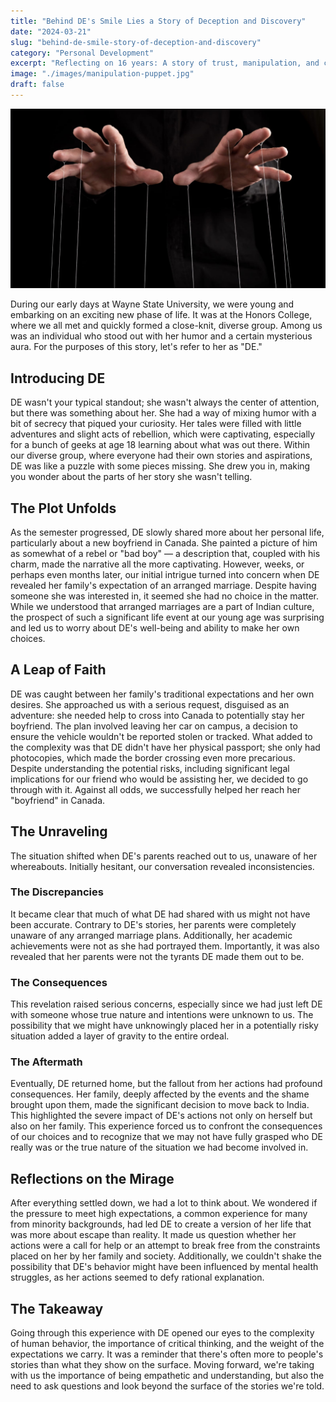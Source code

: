 ```yaml
---
title: "Behind DE's Smile Lies a Story of Deception and Discovery"
date: "2024-03-21"
slug: "behind-de-smile-story-of-deception-and-discovery"
category: "Personal Development"
excerpt: "Reflecting on 16 years: A story of trust, manipulation, and cultural complexities, as lived by a group of friends at Wayne State University."
image: "./images/manipulation-puppet.jpg"
draft: false
---
```


![Manipulation using puppets](./images/manipulation-puppet.jpg) 

<div class="prose prose-lg max-w-none mt-12">

During our early days at Wayne State University, we were young and embarking on an exciting new phase of life. It was at the Honors College, where we all met and quickly formed a close-knit, diverse group. Among us was an individual who stood out with her humor and a certain mysterious aura. For the purposes of this story, let's refer to her as "DE."

## Introducing DE

DE wasn't your typical standout; she wasn't always the center of attention, but there was something about her. She had a way of mixing humor with a bit of secrecy that piqued your curiosity. Her tales were filled with little adventures and slight acts of rebellion, which were captivating, especially for a bunch of geeks at age 18 learning about what was out there. Within our diverse group, where everyone had their own stories and aspirations, DE was like a puzzle with some pieces missing. She drew you in, making you wonder about the parts of her story she wasn't telling.

## The Plot Unfolds

As the semester progressed, DE slowly shared more about her personal life, particularly about a new boyfriend in Canada. She painted a picture of him as somewhat of a rebel or "bad boy" — a description that, coupled with his  charm, made the narrative all the more captivating. However, weeks, or perhaps even months later, our initial intrigue turned into concern when DE revealed her family's expectation of an arranged marriage. Despite having someone she was interested in, it seemed she had no choice in the matter. While we understood that arranged marriages are a part of Indian culture, the prospect of such a significant life event at our young age was surprising and led us to worry about DE's well-being and ability to make her own choices.

## A Leap of Faith

DE was caught between her family's traditional expectations and her own desires. She approached us with a serious request, disguised as an adventure: she needed help to cross into Canada to potentially stay her boyfriend. The plan involved leaving her car on campus, a decision to ensure the vehicle wouldn't be reported stolen or tracked. What added to the complexity was that DE didn't have her physical passport; she only had photocopies, which made the border crossing even more precarious.  Despite understanding the potential risks, including significant legal implications for our friend who would be assisting her, we decided to go through with it. Against all odds, we successfully helped her reach her "boyfriend" in Canada.

## The Unraveling

The situation shifted when DE's parents reached out to us, unaware of her whereabouts. Initially hesitant, our conversation revealed inconsistencies.

### The Discrepancies

It became clear that much of what DE had shared with us might not have been accurate. Contrary to DE's stories, her parents were completely unaware of any arranged marriage plans. Additionally, her academic achievements were not as she had portrayed them. Importantly, it was also revealed that her parents were not the tyrants DE made them out to be.

### The Consequences

This revelation raised serious concerns, especially since we had just left DE with someone whose true nature and intentions were unknown to us. The possibility that we might have unknowingly placed her in a potentially risky situation added a layer of gravity to the entire ordeal.

### The Aftermath

Eventually, DE returned home, but the fallout from her actions had profound consequences. Her family, deeply affected by the events and the shame brought upon them, made the significant decision to move back to India. This highlighted the severe impact of DE's actions not only on herself but also on her family. This experience forced us to confront the consequences of our choices and to recognize that we may not have fully grasped who DE really was or the true nature of the situation we had become involved in.

## Reflections on the Mirage

After everything settled down, we had a lot to think about. We wondered if the pressure to meet high expectations, a common experience for many from minority backgrounds, had led DE to create a version of her life that was more about escape than reality. It made us question whether her actions were a call for help or an attempt to break free from the constraints placed on her by her family and society. Additionally, we couldn't shake the possibility that DE's behavior might have been influenced by mental health struggles, as her actions seemed to defy rational explanation.

## The Takeaway

Going through this experience with DE opened our eyes to the complexity of human behavior, the importance of critical thinking, and the weight of the expectations we carry. It was a reminder that there's often more to people's stories than what they show on the surface. Moving forward, we're taking with us the importance of being empathetic and understanding, but also the need to ask questions and look beyond the surface of the stories we're told.

</div>
